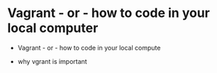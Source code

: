 # Vagrant - or - how to code in your local computer
* Vagrant - or - how to code in your local compute
- why vgrant is important 

